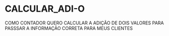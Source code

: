 # CALCULAR_ADI-O
COMO CONTADOR QUERO CALCULAR A ADIÇÃO DE DOIS VALORES PARA PASSSAR A INFORMAÇÃO CORRETA PARA MEUS CLIENTES
